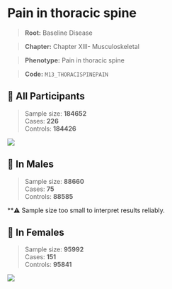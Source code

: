 # Pain in thoracic spine

> **Root:** Baseline Disease  

> **Chapter:** Chapter XIII- Musculoskeletal  

> **Phenotype:** Pain in thoracic spine  

> **Code:** `M13_THORACISPINEPAIN`

## 🧪 All Participants  
> Sample size: **184652**  
> Cases: **226**  
> Controls: **184426**
<img src="/Disease/Figures/ALL/Incidence/M13_THORACISPINEPAIN.png"/>
<CsvTable src="/Disease/Data/ALL/Incidence/COX_M13_THORACISPINEPAIN.csv" label="🔍 View full results" />

## 👨 In Males  
> Sample size: **88660**  
> Cases: **75**  
> Controls: **88585**

**⚠️ Sample size too small to interpret results reliably.


## 👩 In Females  
> Sample size: **95992**  
> Cases: **151**  
> Controls: **95841**
<img src="/Disease/Figures/Female/Incidence/M13_THORACISPINEPAIN.png"/>
<CsvTable src="/Disease/Data/Female/Incidence/COX_M13_THORACISPINEPAIN.csv" label="🔍 View full results" />
